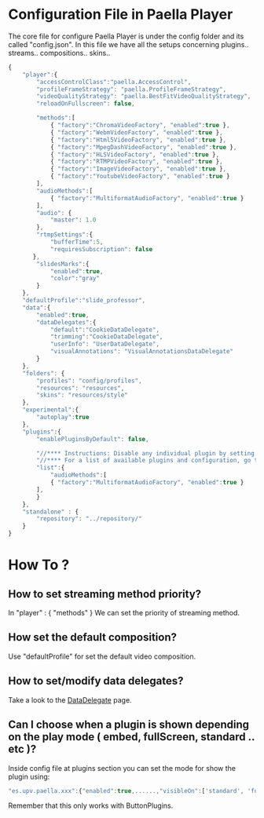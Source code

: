 ---
---

# Configuration File in Paella Player

The core file for configure Paella Player is under the config folder and its called "config.json". 
In this file we have all the setups concerning plugins.. streams.. compositions.. skins.. 


```javascript
{
	"player":{
		"accessControlClass":"paella.AccessControl",
		"profileFrameStrategy": "paella.ProfileFrameStrategy",
		"videoQualityStrategy": "paella.BestFitVideoQualityStrategy",
		"reloadOnFullscreen": false,

		"methods":[
			{ "factory":"ChromaVideoFactory", "enabled":true },
			{ "factory":"WebmVideoFactory", "enabled":true },
			{ "factory":"Html5VideoFactory", "enabled":true },
			{ "factory":"MpegDashVideoFactory", "enabled":true },
			{ "factory":"HLSVideoFactory", "enabled":true },
			{ "factory":"RTMPVideoFactory", "enabled":true },
			{ "factory":"ImageVideoFactory", "enabled":true },
			{ "factory":"YoutubeVideoFactory", "enabled":true }
		],
		"audioMethods":[
			{ "factory":"MultiformatAudioFactory", "enabled":true }
		],
	   	"audio": {
	   		"master": 1.0
	    },
	    "rtmpSettings":{
	    	"bufferTime":5,
	    	"requiresSubscription": false
       },
		"slidesMarks":{
			"enabled":true,
			"color":"gray"
		}
	},
	"defaultProfile":"slide_professor",
	"data":{
		"enabled":true,
		"dataDelegates":{
			"default":"CookieDataDelegate",
			"trimming":"CookieDataDelegate",
			"userInfo": "UserDataDelegate",
			"visualAnnotations": "VisualAnnotationsDataDelegate"
		}
	},
	"folders": {
		"profiles": "config/profiles",
		"resources": "resources",
		"skins": "resources/style"
	},
	"experimental":{
		"autoplay":true
	},
	"plugins":{
		"enablePluginsByDefault": false,		

		"//**** Instructions: Disable any individual plugin by setting its enable property to false": {"enabled": false},
		"//**** For a list of available plugins and configuration, go to": "https://github.com/polimediaupv/paella/blob/master/doc/plugins.md",
		"list":{
			"audioMethods":[
			{ "factory":"MultiformatAudioFactory", "enabled":true }
		],
        }
	},
    "standalone" : {
        "repository": "../repository/"
    }
}


```

# How To ?

## How to set streaming method priority?

In "player" : { "methods" } We can set the priority of streaming method.


## How set the default composition?

Use "defaultProfile" for set the default video composition.


## How to set/modify data delegates?

Take a look to the [DataDelegate](developers/paella_data.md) page.


## Can I choose when a plugin is shown depending on the play mode ( embed, fullScreen, standard .. etc )?

Inside config file at plugins section you can set the mode for show the plugin using:

```javascript
"es.upv.paella.xxx":{"enabled":true,......,"visibleOn":['standard', 'fullscreen', 'embed']},
```

Remember that this only works with ButtonPlugins.
